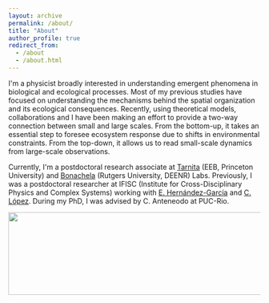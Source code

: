 ```yaml
---	
layout: archive
permalink: /about/
title: "About"  
author_profile: true	
redirect_from:
  - /about
  - /about.html
---
```



<!--



I am a physicist interested in the macroscopic phenomena that emerge in biological populations, focusing on topics such as population survival in heterogeneous environment, self-organization and ecosystem diversity. I received my doctoral degree in 2018, at Pontifícia Universidade Católica do Rio de Janeiro (PUC-Rio), with the thesis “Collective behavior of living beings under spatiotemporal environmental fluctuations”, advised by prof. Celia Anteneodo. From 2018 to 2020, I was a Postdoctoral researcher at IFISC (Institute for Cross-Disciplinary Physics and Complex Systems), working with profs. Emilio Hernández-García and Cristóbal López. At the moment, I am a Postdoctoral Research Associate at Princeton University under the supervision of professors Corina Tarnita (Departament of Ecology and Evolutionary Biology, Princeton University) and Juan Bonachela (Department of Ecology, Evolution, and Natural Resources, Rutgers University).


<p align="center">
  <img width="499" height="129" src="https://ehcolombo.github.io/images/spacetime.png">
</p>

<p align="center">
  <img width="648" height="640" src="https://ehcolombo.github.io/images/bg.png">
</p>

I am a physicist interested in the macroscopic phenomena that emerge in biological populations, focusing on topics such as population survival in heterogeneous environment, self-organization and ecosystem diversity. I received my doctoral degree in 2018, at Pontifícia Universidade Católica do Rio de Janeiro (PUC-Rio), with the thesis “Collective behavior of living beings under spatiotemporal environmental fluctuations”, advised by prof. Celia Anteneodo. From 2018 to 2020, I was a Postdoctoral researcher at IFISC (Institute for Cross-Disciplinary Physics and Complex Systems), working with profs. Emilio Hernández-García and Cristóbal López. At the moment, I am a Postdoctoral Research Associate at Princeton University under the supervision of professors Corina Tarnita (Departament of Ecology and Evolutionary Biology, Princeton University) and Juan Bonachela (Department of Ecology, Evolution, and Natural Resources, Rutgers University).


-->


I'm a physicist broadly interested in understanding emergent phenomena in biological and ecological processes. Most of my previous studies have focused on understanding the mechanisms behind the spatial organization and its ecological consequences. Recently, using theoretical models, collaborations and I have been making an effort to provide a two-way connection between small and large scales. From the bottom-up, it takes an essential step to foresee ecosystem response due to shifts in environmental constraints. From the top-down, it allows us to read small-scale dynamics from large-scale observations.

Currently, I'm a postdoctoral research associate at <a href="https://scholar.princeton.edu/ctarnita/home">Tarnita</a> (EEB, Princeton University) and <a href="http://www.ugr.es/~jabonachela/">Bonachela</a> (Rutgers University, DEENR) Labs. Previously, I was a postdoctoral researcher at IFISC (Institute for Cross-Disciplinary Physics and Complex Systems) working with <a href="https://ifisc.uib-csic.es/users/emilio/">E. Hernández-García</a> and <a href="https://scholar.google.com/citations?user=HPapE6oAAAAJ&hl=en&oi=ao">C. López</a>. During my PhD, I was advised by C. Anteneodo at PUC-Rio.


<p align="center">
  <img width="640" height="165" src="https://ehcolombo.github.io/images/spacetime.png">
</p>

